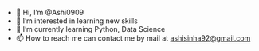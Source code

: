 - 👋 Hi, I’m @Ashi0909
- 👀 I’m interested in learning new skills
- 🌱 I’m currently learning Python, Data Science
- 📫 How to reach me can contact me by mail at ashisinha92@gmail.com

<!---
Ashi0909/Ashi0909 is a ✨ special ✨ repository because its `README.md` (this file) appears on your GitHub profile.
You can click the Preview link to take a look at your changes.
--->
